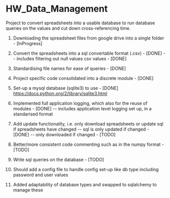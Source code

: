 # HW_Data_Management
Project to convert spreadsheets into a usable database to run database queries on the values and cut down cross-referencing time.

1. Downloading the spreadsheet files from google drive into a single folder - [InProgress]
2. Convert the spreadsheets into a sql convertable format (.csv) - [DONE]
    -- includes filtering out null values csv values - [DONE]
3. Standardising file names for ease of queries - [DONE]
4. Project specific code consolidated into a discrete module - [DONE]
4. Set-up a mysql database (sqlite3) to use - [DONE]
https://docs.python.org/2/library/sqlite3.html
5. Implemented full application logging, which also for the reuse of modules - [DONE]
    -- includes application level logging set up, in a standarised  format

6. Add update functionality, i.e. only download spreadsheets or update sql if spreadsheets have changed
      -- sql is only updated if changed - [DONE]
      -- only downloaded if changed - [TODO]
7. Better/more consistent code commenting such as in the numpy format - [TODO]
8. Write sql queries on the database - [TODO]
9. Should add a config file to handle config set-up like db type including password and user values

10. Added adaptability of database types and swapped to sqlalchemy to manage these
